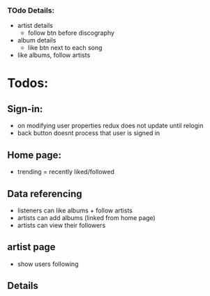 ### TOdo Details:
- artist details
    - follow btn before discography
- album details
    - like btn next to each song
- like albums, follow artists

# Todos:
## Sign-in:
- on modifying user properties redux does not update until relogin
- back button doesnt process that user is signed in

## Home page:
- trending = recently liked/followed

## Data referencing
- listeners can like albums + follow artists
- artists can add albums (linked from home page)
- artists can view their followers

## artist page
- show users following

## Details